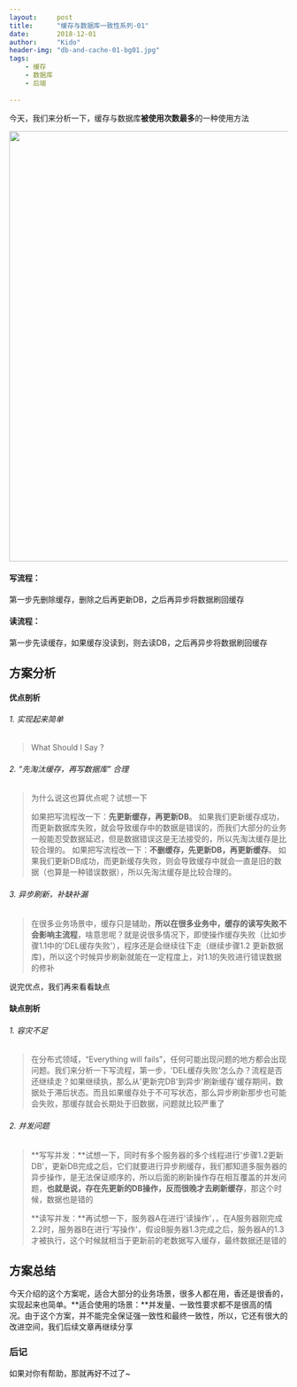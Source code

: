 ```yaml
---
layout:     post
title:      "缓存与数据库一致性系列-01"
date:       2018-12-01
author:     "Kido"
header-img: "db-and-cache-01-bg01.jpg"
tags:
    - 缓存
    - 数据库
    - 后端
    
---
```


今天，我们来分析一下，缓存与数据库**被使用次数最多**的一种使用方法

<img class="shadow" width="777" src="db-and-cache-01-01.jpg" />

#### 写流程：
第一步先删除缓存，删除之后再更新DB，之后再异步将数据刷回缓存
#### 读流程：
第一步先读缓存，如果缓存没读到，则去读DB，之后再异步将数据刷回缓存

## 方案分析

#### 优点剖析
###### 1. 实现起来简单

> What Should I Say ?

###### 2. “先淘汰缓存，再写数据库” 合理

> 为什么说这也算优点呢？试想一下
> 
> 如果把写流程改一下：**先更新缓存，再更新DB**。
> 如果我们更新缓存成功，而更新数据库失败，就会导致缓存中的数据是错误的，而我们大部分的业务一般能忍受数据延迟，但是数据错误这是无法接受的，所以先淘汰缓存是比较合理的。
> 如果把写流程改一下：**不删缓存，先更新DB，再更新缓存**。
> 如果我们更新DB成功，而更新缓存失败，则会导致缓存中就会一直是旧的数据（也算是一种错误数据），所以先淘汰缓存是比较合理的。

###### 3. 异步刷新，补缺补漏 
> 在很多业务场景中，缓存只是辅助，**所以在很多业务中，缓存的读写失败不会影响主流程**，啥意思呢？就是说很多情况下，即使操作缓存失败（比如步骤1.1中的'DEL缓存失败'），程序还是会继续往下走（继续步骤1.2 更新数据库)，所以这个时候异步刷新就能在一定程度上，对1.1的失败进行错误数据的修补

说完优点，我们再来看看缺点

#### 缺点剖析

###### 1. 容灾不足

> 在分布式领域，“Everything will fails”，任何可能出现问题的地方都会出现问题。我们来分析一下写流程，第一步，'DEL缓存失败'怎么办？流程是否还继续走？如果继续执，那么从'更新完DB'到异步'刷新缓存'缓存期间，数据处于滞后状态。而且如果缓存处于不可写状态，那么异步刷新那步也可能会失败，那缓存就会长期处于旧数据，问题就比较严重了

###### 2. 并发问题

> **写写并发：**试想一下，同时有多个服务器的多个线程进行'步骤1.2更新DB'，更新DB完成之后，它们就要进行异步刷缓存，我们都知道多服务器的异步操作，是无法保证顺序的，所以后面的刷新操作存在相互覆盖的并发问题，**也就是说，存在先更新的DB操作，反而很晚才去刷新缓存**，那这个时候，数据也是错的
> 
> **读写并发：**再试想一下，服务器A在进行'读操作'，，在A服务器刚完成2.2时，服务器B在进行'写操作'，假设B服务器1.3完成之后，服务器A的1.3才被执行，这个时候就相当于更新前的老数据写入缓存，最终数据还是错的


## 方案总结
今天介绍的这个方案呢，适合大部分的业务场景，很多人都在用，香还是很香的，实现起来也简单。**适合使用的场景：**并发量、一致性要求都不是很高的情况。由于这个方案，并不能完全保证强一致性和最终一致性，所以，它还有很大的改进空间，我们后续文章再继续分享

### 后记
如果对你有帮助，那就再好不过了~
